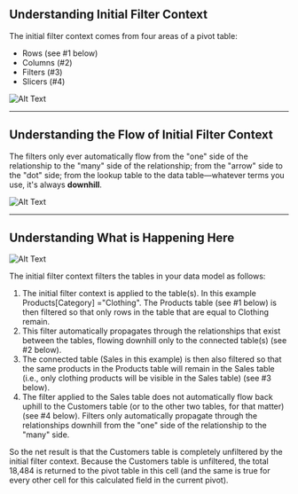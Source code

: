 ## Understanding Initial Filter Context
The initial filter context comes from four areas of a pivot table:
- Rows (see #1 below)
- Columns (#2)
- Filters (#3)
- Slicers (#4)

![Alt Text](https://github.com/manlynn/Power_BI_DAX/blob/main/images/1.Filter%20Context.jpg)

---

## Understanding the Flow of Initial Filter Context

The filters only ever automatically flow from the "one" side of the relationship to the "many" side of the relationship; from the "arrow" side to the "dot" side; from the lookup table to the data table—whatever terms you use, it's always **downhill**. 

![Alt Text](https://github.com/manlynn/Power_BI_DAX/blob/main/images/1.1.Filter%20Context.jpg)

---

## Understanding What is Happening Here
![Alt Text](https://github.com/manlynn/Power_BI_DAX/blob/main/images/1.2.Filter%20Context.jpg)

The initial filter context filters the tables in your data model as follows:

1. The initial filter context is applied to the table(s). In this example Products[Category] ="Clothing". The Products table (see #1 below) is then filtered so that only rows in the table that are equal to Clothing remain.
2. This filter automatically propagates through the relationships that exist between the tables, flowing downhill only to the connected table(s) (see #2 below).
3. The connected table (Sales in this example) is then also filtered so that the same products in the Products table will remain in the Sales table (i.e., only clothing products will be visible in the Sales table) (see #3 below).
4. The filter applied to the Sales table does not automatically flow back uphill to the Customers table (or to the other two tables, for that matter) (see #4 below). Filters only automatically propagate through the relationships downhill from the "one" side of the relationship to the "many" side.

So the net result is that the Customers table is completely unfiltered by the initial filter context. Because the Customers table is unfiltered, the total 18,484 is returned to the pivot table in this cell (and the same is true for every other cell for this calculated field in the current pivot).



